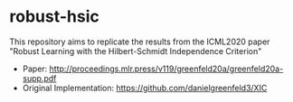 # robust-hsic

This repository aims to replicate the results from the ICML2020 paper "Robust Learning with the Hilbert-Schmidt Independence Criterion"

- Paper: http://proceedings.mlr.press/v119/greenfeld20a/greenfeld20a-supp.pdf
- Original Implementation: https://github.com/danielgreenfeld3/XIC
